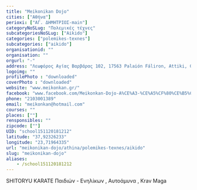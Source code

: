 ```yaml
---
title: "Meikonikan Dojo"
cities: ["Αθήνα"]
perioxi: ["ΑΓ. ΔΗΜΗΤΡΙΟΣ-main"]
categoryNoSLug: "Πολεμικές τέχνες"
subcategoriesNoSLug: ["Aikido"]
categories: ["polemikes-texnes"]
subcategories: ["aikido"]
organisationid: ""
organisation: ""
orgurl: "-"
address: "Λεωφόρος Αγίας Βαρβάρας 102, 17563 Palaión Fáliron, Attiki, Greece"
logoimg: ""
profilePhoto : "downloaded"
coverPhoto : "downloaded"
website: "www.meikonkan.gr/"
facebook: "www.facebook.com/Meikonkan-Dojo-A%CE%A3-%CE%A5%CF%80%CE%B5%CF%81%CE%B9%CF%89%CE%BD-%CE%A0%CE%B1%CE%BB%CE%B1%CE%B9%CE%BF%CF%8D-%CE%A6%CE%B1%CE%BB%CE%AE%CF%81%CE%BF%CF%85-336892476431945/"
phone: "2103001389"
email: "meikonkan@hotmail.com"
courses: ""
places: [""]
rensponsibles: ""
zipcode: [""]
UID: "school151120181212"
latitude: "37,92326233"
longitude: "23,71964335"
url: "meikonikan-dojo/athina/polemikes-texnes/aikido"
slug: "meikonikan-dojo"
aliases:
    - /school151120181212
---
```



SHITORYU KARATE Παιδιών - Ενηλίκων , Αυτοάμυνα , Krav Maga

